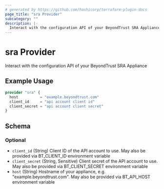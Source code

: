 ```yaml
---
# generated by https://github.com/hashicorp/terraform-plugin-docs
page_title: "sra Provider"
subcategory: ""
description: |-
  Interact with the configuration API of your BeyondTrust SRA Appliance
---
```


# sra Provider

Interact with the configuration API of your BeyondTrust SRA Appliance

## Example Usage

```terraform
provider "sra" {
  host          = "example.beyondtrust.com"
  client_id     = "api account client id"
  client_secret = "api account client secret"
}
```

<!-- schema generated by tfplugindocs -->
## Schema

### Optional

- `client_id` (String) Client ID of the API account to use. May also be provided via BT_CLIENT_ID environment variable
- `client_secret` (String, Sensitive) Client secret of the API account to use. May also be provided via BT_CLIENT_SECRET environment variable
- `host` (String) Hostname of your appliance, e.g. "example.beyondtrust.com". May also be provided via BT_API_HOST environment variable
